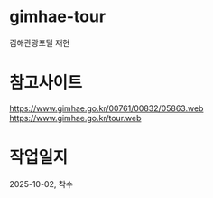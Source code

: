 # gimhae-tour

김해관광포털 재현

# 참고사이트

https://www.gimhae.go.kr/00761/00832/05863.web
https://www.gimhae.go.kr/tour.web

# 작업일지

2025-10-02, 착수
